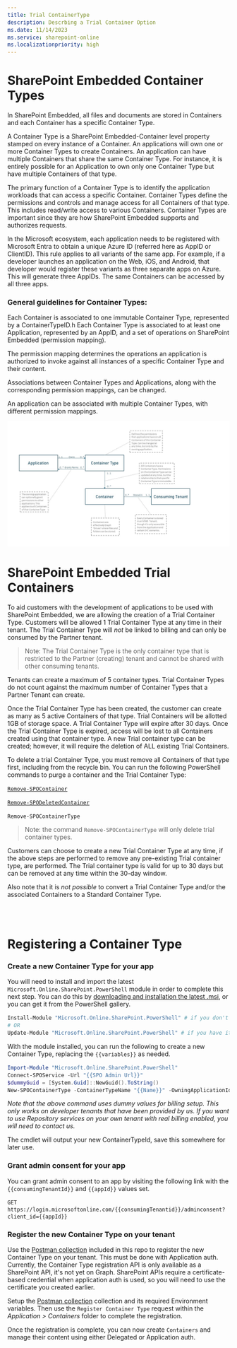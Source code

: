 ```yaml
---
title: Trial ContainerType
description: Descrbing a Trial Container Option
ms.date: 11/14/2023
ms.service: sharepoint-online
ms.localizationpriority: high
---
```



# SharePoint Embedded Container Types

In SharePoint Embedded, all files and documents are stored in Containers and each Container has a specific Container Type.  

A Container Type is a SharePoint Embedded-Container level property stamped on every instance of a Container. An applications will own one or more Container Types to create Containers. An application can have multiple Containers that share the same Container Type. For instance, it is entirely possible for an Application to own only one Container Type but have multiple Containers of that type.  

The primary function of a Container Type  is to identify the application workloads that can access a specific Container. Container Types define the permissions and controls and manage access for all Containers of that type. This includes read/write access to various Containers. Container Types are important since they are how SharePoint Embedded supports and authorizes requests. 

In the Microsoft ecosystem, each application needs to be registered with Microsoft Entra to obtain a unique Azure ID (referred here as AppID or ClientID). This rule applies to all variants of the same app. For example, if a developer launches an application on the Web, iOS, and Android, that developer would register these variants as three separate apps on Azure. This will generate three AppIDs. The same Containers can be accessed by all three apps. 
 

### General guidelines for Container Types: 

Each Container is associated to one immutable Container Type, represented by a ContainerTypeID.h Each Container Type is associated to at least one Application, represented by an AppID,  and a set of operations on SharePoint Embedded (permission mapping).  

The permission mapping determines the operations an application is authorized to invoke against all  instances of a specific Container Type and their content. 

Associations between Container Types and Applications, along with the corresponding permission mappings, can be changed. 

An application can be associated with multiple Container Types, with different permission mappings.

![App Flow](../../images/app-flow7.jpg)



# SharePoint Embedded Trial Containers 

To aid customers with the development of applications to be used with SharePoint Embedded, we are allowing the creation of a Trial Container Type. Customers will be allowed 1 Trial Container Type at any time in their tenant. The Trial Container Type will *not* be linked to billing and can only be consumed by the Partner tenant.  

> Note: The Trial Container Type is the only container type that is restricted to the Partner (creating) tenant and cannot be shared with other consuming tenants. 

Tenants can create a maximum of 5 container types. Trial Container Types do not count against the maximum number of Container Types that a Partner Tenant can create. 

Once the Trial Container Type has been created, the customer can create as many as 5 active Containers of that type. Trial Containers will be allotted 1GB of storage space. A Trial Container Type will expire after 30 days. Once the Trial Container Type is expired, access will be lost to all Containers created using that container type. A new Trial container type can be created; however, it will require the deletion of ALL existing Trial Containers. 

To delete a trial Container Type, you must remove all Containers of that type first, including from the recycle bin. You can run the following PowerShell commands to purge a container and the Trial Container Type: 

[`Remove-SPOContainer`](https://learn.microsoft.com/powershell/module/sharepoint-online/remove-spocontainer?view=sharepoint-ps)

[`Remove-SPODeletedContainer`](https://learn.microsoft.com/powershell/module/sharepoint-online/remove-spodeletedcontainer?view=sharepoint-ps)

`Remove-SPOContainerType`

> Note: the command `Remove-SPOContainerType` will only delete trial container types. 

 
Customers can choose to create a new Trial Container Type at any time, if the above steps are performed to remove any pre-existing Trial container type, are performed. The Trial container type is valid for up to 30 days but can be removed at any time within the 30-day window. 

Also note that it is *not possible* to convert a Trial Container Type and/or the associated Containers to a Standard Container Type. 

<br></br>
# Registering a Container Type


### Create a new Container Type for your app
You will need to install and import the latest `Microsoft.Online.SharePoint.PowerShell` module in order to complete this next step. You can do this by [downloading and installation the latest .msi](https://www.microsoft.com/en-us/download/details.aspx?id=35588), or you can get it from the PowerShell gallery.

```powershell
Install-Module "Microsoft.Online.SharePoint.PowerShell" # if you don't have it already
# OR
Update-Module "Microsoft.Online.SharePoint.PowerShell" # if you have it already
```

With the module installed, you can run the following to create a new Container Type, replacing the `{{variables}}` as needed. 

```powershell
Import-Module "Microsoft.Online.SharePoint.PowerShell"
Connect-SPOService -Url "{{SPO Admin Url}}"
$dummyGuid = [System.Guid]::NewGuid().ToString()
New-SPOContainerType -ContainerTypeName "{{Name}}" -OwningApplicationId "{{Your new app client Id}}" -AzureSubscriptionId $dummyGuid -ResourceGroup "Dummy" -Region "Dummy"
```
*Note that the above command uses dummy values for billing setup. This only works on developer tenants that have been provided by us. If you want to use Repository
services on your own tenant with real billing enabled, you will need to contact us.*

The cmdlet will output your new ContainerTypeId, save this somewhere for later use. 

### Grant admin consent for your app
You can grant admin consent to an app by visiting the following link with the 
`{{consumingTenantId}}` and `{{appId}}` values set. 

```
GET https://login.microsoftonline.com/{{consumingTenantid}}/adminconsent?client_id={{appId}}
```

### Register the new Container Type on your tenant
Use the [Postman collection](../../mslearn/m01-07-hol.md) included in this repo to register the new Container Type on your tenant. This must be done with Application auth. Currently, the Container Type registration API is only available as a SharePoint API, it's not yet on Graph. SharePoint APIs require a certificate-based credential when application auth is used, so you will need to use the certificate you created earlier. 

Setup the [Postman collection](../../mslearn/m01-07-hol.md) collection and its required Environment variables. Then use the `Register Container Type` request within the *Application > Containers* folder to complete the registration. 

Once the registration is complete, you can now create `Containers` and manage their content using either Delegated or Application auth. 
